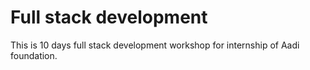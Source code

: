 # Full stack development 
This is 10 days full stack development workshop for internship of Aadi foundation.
